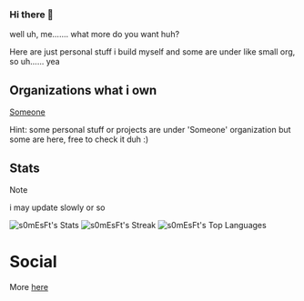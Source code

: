### Hi there 👋


well uh, me....... what more do you want huh?


Here are just personal stuff i build myself and some are under like small org, so uh...... yea



## Organizations what i own
[Someone](https://github.com/someonestuff)

Hint: some personal stuff or projects are under 'Someone' organization but some are here, free to check it duh :)

## Stats               
> [!NOTE]
> i may update slowly or so


![s0mEsFt's Stats](https://github-readme-stats.vercel.app/api?username=s0mEsFt&theme=gotham&show_icons=true&hide_border=true&count_private=false) ![s0mEsFt's Streak](https://github-readme-streak-stats.herokuapp.com/?user=s0mEsFt&theme=gotham&hide_border=true)
                     ![s0mEsFt's Top Languages](https://github-readme-stats.vercel.app/api/top-langs/?username=s0mEsFt&theme=gotham&show_icons=true&hide_border=true&layout=compact)

# Social





More [here](https://linktr.ee/somesft)
